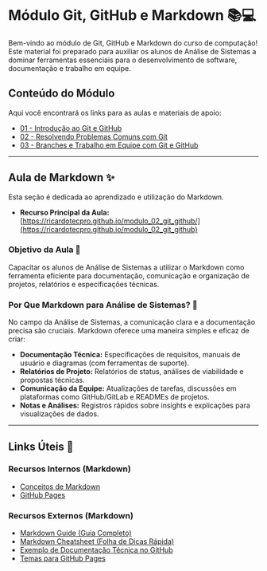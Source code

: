 # Módulo Git, GitHub e Markdown 📚💻

Bem-vindo ao módulo de Git, GitHub e Markdown do curso de computação\! Este material foi preparado para auxiliar os alunos de Análise de Sistemas a dominar ferramentas essenciais para o desenvolvimento de software, documentação e trabalho em equipe.

## Conteúdo do Módulo

Aqui você encontrará os links para as aulas e materiais de apoio:

* [01 - Introdução ao Git e GitHub](01_introducao_ao_git_e_github.md)
* [02 - Resolvendo Problemas Comuns com Git](02_resolvendo_problemas_comuns.md)
* [03 - Branches e Trabalho em Equipe com Git e GitHub](03_branches_e_trabalho_em_equipe.md)

-----

## Aula de Markdown ✨

Esta seção é dedicada ao aprendizado e utilização do Markdown.

* **Recurso Principal da Aula:** [https://ricardotecpro.github.io/modulo_02_git_github/](https://ricardotecpro.github.io/modulo_02_git_github)

### Objetivo da Aula 🎯

Capacitar os alunos de Análise de Sistemas a utilizar o Markdown como ferramenta eficiente para documentação, comunicação e organização de projetos, relatórios e especificações técnicas.

### Por Que Markdown para Análise de Sistemas? 🤔

No campo da Análise de Sistemas, a comunicação clara e a documentação precisa são cruciais. Markdown oferece uma maneira simples e eficaz de criar:

* **Documentação Técnica:** Especificações de requisitos, manuais de usuário e diagramas (com ferramentas de suporte).
* **Relatórios de Projeto:** Relatórios de status, análises de viabilidade e propostas técnicas.
* **Comunicação da Equipe:** Atualizações de tarefas, discussões em plataformas como GitHub/GitLab e READMEs de projetos.
* **Notas e Análises:** Registros rápidos sobre insights e explicações para visualizações de dados.

-----

## Links Úteis 🔗

### Recursos Internos (Markdown)

* [Conceitos de Markdown](https://www.google.com/search?q=./markdown.md)
* [GitHub Pages](https://www.google.com/search?q=./githubpages.md)

### Recursos Externos (Markdown)

* [Markdown Guide (Guia Completo)](https://www.markdownguide.org/)
* [Markdown Cheatsheet (Folha de Dicas Rápida)](https://www.markdownguide.org/cheat-sheet/)
* [Exemplo de Documentação Técnica no GitHub](https://docs.github.com/pt/get-started/writing-on-github/getting-started-with-writing-and-formatting-on-github)
* [Temas para GitHub Pages](https://pages.github.com/themes/)
